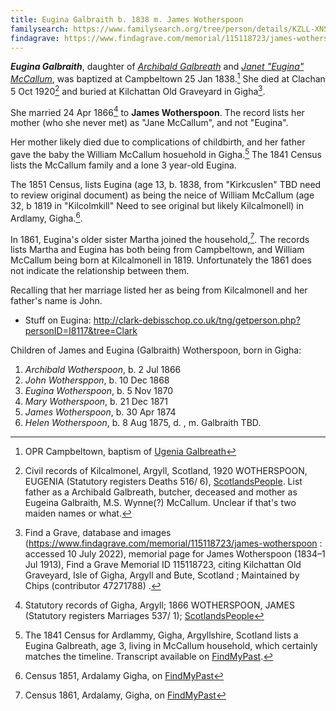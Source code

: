 ```yaml
---
title: Eugina Galbraith b. 1838 m. James Wotherspoon
familysearch: https://www.familysearch.org/tree/person/details/KZLL-XNS
findagrave: https://www.findagrave.com/memorial/115118723/james-wotherspoon
---
```

***Eugina Galbraith***, daughter of *[Archibald Galbreath](galbreath-archibald-1803.md)* and
*[Janet "Eugina" McCallum](mccallum-janet-eugina-1815-galbreath.md)*, was baptized at Campbeltown 25 Jan 1838.[^birth]
She died at Clachan 5 Oct 1920[^death] and buried at Kilchattan Old Graveyard in Gigha[^burial].

She married 24 Apr 1866[^marriage] to **James Wotherspoon**.  The record lists her mother (who she never met) as "Jane McCallum", and not "Eugina".

Her mother likely died due to complications of childbirth, and her father gave the baby the William McCallum hosuehold in Gigha.[^census1841]  The 1841 Census lists the McCallum family and a lone 3 year-old Eugina.

The 1851 Census, lists Eugina (age 13, b. 1838, from "Kirkcuslen"  TBD need to review original document) as being the neice of William McCallum (age 32, b 1819 in "Kilcolmkill"  Need to see original but likely Kilcalmonell) in Ardlamy, Gigha.[^census1851].

In 1861, Eugina's older sister Martha joined the household,[^census1861].  The records lists Martha and Eugina has both being from Campbeltown, and William McCallum being born at Kilcalmonell in 1819.  Unfortunately the 1861 does not indicate the relationship between them.

Recalling that her marriage listed her as being from Kilcalmonell and her father's name is John.

- Stuff on Eugina: http://clark-debisschop.co.uk/tng/getperson.php?personID=I8117&tree=Clark

Children of James and Eugina (Galbraith) Wotherspoon, born in Gigha:

1. *Archibald Wotherspoon*, b. 2 Jul 1866
2. *John Wothersppon*, b. 10 Dec 1868
3. *Eugina Wotherspoon*, b. 5 Nov 1870
4. *Mary Wotherspoon*, b. 21 Dec 1871
5. *James Wotherspoon*, b. 30 Apr 1874
6. *Helen Wotherspoon*, b. 8 Aug 1875, d. , m. Galbraith  TBD.


[^birth]: OPR Campbeltown, baptism of [Ugenia Galbreath]()

[^death]: Civil records of Kilcalmonel, Argyll, Scotland, 1920 WOTHERSPOON, EUGENIA (Statutory registers Deaths 516/ 6), [ScotlandsPeople](https://www.scotlandspeople.gov.uk/view-image/nrs_stat_deaths/7510900).  List father as a Archibald Galbreath, butcher, deceased and mother as Eugeina Galbraith, M.S. Wynne(?) McCallum.  Unclear if that's two maiden names or what.

[^burial]: Find a Grave, database and images (https://www.findagrave.com/memorial/115118723/james-wotherspoon : accessed 10 July 2022), memorial page for James Wotherspoon (1834–1 Jul 1913), Find a Grave Memorial ID 115118723, citing Kilchattan Old Graveyard, Isle of Gigha, Argyll and Bute, Scotland ; Maintained by Chips (contributor 47271788) .

[^marriage]: Statutory records of Gigha, Argyll; 1866 WOTHERSPOON, JAMES (Statutory registers Marriages 537/ 1); [ScotlandsPeople](https://www.scotlandspeople.gov.uk/view-image/nrs_stat_marriages/12332387)

[^census1841]: The 1841 Census for Ardlammy, Gigha, Argyllshire, Scotland lists a Eugina Galbreath, age 3, living in McCallum household, which certainly matches the timeline.  Transcript available on [FindMyPast](https://www.findmypast.com/transcript?id=GBC/1841/0016666302&expand=true).

[^census1851]: Census 1851, Ardalamy Gigha, on [FindMyPast](https://www.findmypast.com/transcript?id=GBC/1851/0019321636)

[^census1861]: Census 1861, Ardalamy, Gigha, on [FindMyPast](https://www.findmypast.com/transcript?id=GBC/1861/0022539221)
